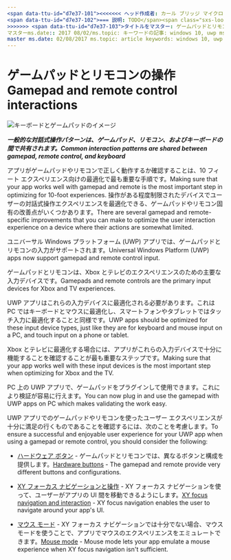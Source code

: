 ```yaml
---
<span data-ttu-id="d7e37-101"><<<<<<< ヘッド作成者: カール ブリッジ マイクロソフト製品の説明: Xbox ゲームパッドとリモコンから入力用にアプリを最適化します。</span><span class="sxs-lookup"><span data-stu-id="d7e37-101"><<<<<<< HEAD author: Karl-Bridge-Microsoft Description: Optimize your app for input from Xbox gamepad and remote control.</span></span>
<span data-ttu-id="d7e37-102">=== 説明: TODO</span><span class="sxs-lookup"><span data-stu-id="d7e37-102">======= Description: TODO</span></span>
>>>>>>> <span data-ttu-id="d7e37-103">タイトルをマスター: ゲームパッドとリモコンの操作 ms.assetid:: 784a08dc-2736-4bd3-bea0-08da16b1bd47 ラベル: ゲームパッドとリモートの対話式操作テンプレート: detail.hbs isNew: true <<<<<<< ヘッド ms.author:: kbridge=======
マスターms.date:: 2017 08/02/ms.topic: キーワードの記事: windows 10, uwp ms.localizationpriority:: メディア</span><span class="sxs-lookup"><span data-stu-id="d7e37-103">master title: Gamepad and remote control interactions ms.assetid: 784a08dc-2736-4bd3-bea0-08da16b1bd47 label: Gamepad and remote interactions template: detail.hbs isNew: true <<<<<<< HEAD ms.author: kbridge =======
master ms.date: 02/08/2017 ms.topic: article keywords: windows 10, uwp ms.localizationpriority: medium</span></span>
---
```

# <a name="gamepad-and-remote-control-interactions"></a><span data-ttu-id="d7e37-104">ゲームパッドとリモコンの操作</span><span class="sxs-lookup"><span data-stu-id="d7e37-104">Gamepad and remote control interactions</span></span>

![キーボードとゲームパッドのイメージ](images/keyboard/keyboard-gamepad.jpg)

***<span data-ttu-id="d7e37-106">一般的な対話式操作パターンは、ゲームパッド、リモコン、およびキーボードの間で共有されます。</span><span class="sxs-lookup"><span data-stu-id="d7e37-106">Common interaction patterns are shared between gamepad, remote control, and keyboard</span></span>***

<span data-ttu-id="d7e37-107">アプリがゲームパッドやリモコンで正しく動作するか確認することは、10 フィート エクスペリエンス向けの最適化で最も重要な手順です。</span><span class="sxs-lookup"><span data-stu-id="d7e37-107">Making sure that your app works well with gamepad and remote is the most important step in optimizing for 10-foot experiences.</span></span> <span data-ttu-id="d7e37-108">操作がある程度制限されたデバイスでユーザーの対話式操作エクスペリエンスを最適化できる、ゲームパッドやリモコン固有の改善点がいくつかあります。</span><span class="sxs-lookup"><span data-stu-id="d7e37-108">There are several gamepad and remote-specific improvements that you can make to optimize the user interaction experience on a device where their actions are somewhat limited.</span></span>

<span data-ttu-id="d7e37-109">ユニバーサル Windows プラットフォーム (UWP) アプリでは、ゲームパッドとリモコンの入力がサポートされます。</span><span class="sxs-lookup"><span data-stu-id="d7e37-109">Universal Windows Platform (UWP) apps now support gamepad and remote control input.</span></span> 

<span data-ttu-id="d7e37-110">ゲームパッドとリモコンは、Xbox とテレビのエクスペリエンスのための主要な入力デバイスです。</span><span class="sxs-lookup"><span data-stu-id="d7e37-110">Gamepads and remote controls are the primary input devices for Xbox and TV experiences.</span></span> 

<span data-ttu-id="d7e37-111">UWP アプリはこれらの入力デバイスに最適化される必要があります。これは PC ではキーボードとマウスに最適化し、スマートフォンやタブレットではタッチ入力に最適化することと同様です。</span><span class="sxs-lookup"><span data-stu-id="d7e37-111">UWP apps should be optimized for these input device types, just like they are for keyboard and mouse input on a PC, and touch input on a phone or tablet.</span></span> 

<span data-ttu-id="d7e37-112">Xbox とテレビに最適化する場合には、アプリがこれらの入力デバイスで十分に機能することを確認することが最も重要なステップです。</span><span class="sxs-lookup"><span data-stu-id="d7e37-112">Making sure that your app works well with these input devices is the most important step when optimizing for Xbox and the TV.</span></span>

<span data-ttu-id="d7e37-113">PC 上の UWP アプリで、ゲームパッドをプラグインして使用できます。これにより検証が容易に行えます。</span><span class="sxs-lookup"><span data-stu-id="d7e37-113">You can now plug in and use the gamepad with UWP apps on PC which makes validating the work easy.</span></span>

<span data-ttu-id="d7e37-114">UWP アプリでのゲームパッドやリモコンを使ったユーザー エクスペリエンスが十分に満足の行くものであることを確認するには、次のことを考慮します。</span><span class="sxs-lookup"><span data-stu-id="d7e37-114">To ensure a successful and enjoyable user experience for your UWP app when using a gamepad or remote control, you should consider the following:</span></span>

* <span data-ttu-id="d7e37-115">[ハードウェア ボタン](../devices/designing-for-tv.md#hardware-buttons) - ゲームパッドとリモコンでは、異なるボタンと構成を提供します。</span><span class="sxs-lookup"><span data-stu-id="d7e37-115">[Hardware buttons](../devices/designing-for-tv.md#hardware-buttons) - The gamepad and remote provide very different buttons and configurations.</span></span>

* <span data-ttu-id="d7e37-116">[XY フォーカス ナビゲーションと操作](../devices/designing-for-tv.md#xy-focus-navigation-and-interaction) - XY フォーカス ナビゲーションを使って、ユーザーがアプリの UI 間を移動できるようにします。</span><span class="sxs-lookup"><span data-stu-id="d7e37-116">[XY focus navigation and interaction](../devices/designing-for-tv.md#xy-focus-navigation-and-interaction) - XY focus navigation enables the user to navigate around your app's UI.</span></span>

* <span data-ttu-id="d7e37-117">[マウス モード](../devices/designing-for-tv.md#mouse-mode) - XY フォーカス ナビゲーションでは十分でない場合、マウス モードを使うことで、アプリでマウスのエクスペリエンスをエミュレートできます。</span><span class="sxs-lookup"><span data-stu-id="d7e37-117">[Mouse mode](../devices/designing-for-tv.md#mouse-mode) - Mouse mode lets your app emulate a mouse experience when XY focus navigation isn't sufficient.</span></span>

